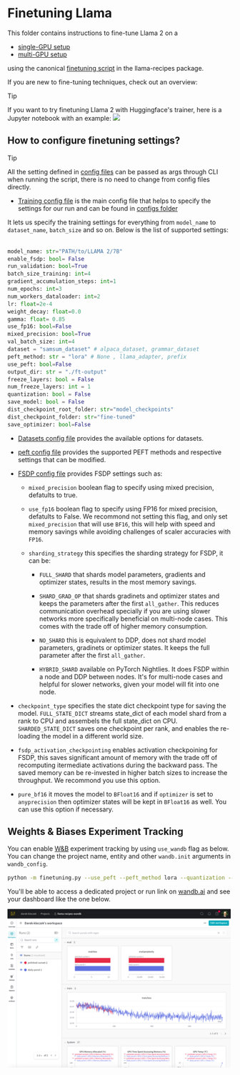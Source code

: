 # Finetuning Llama

This folder contains instructions to fine-tune Llama 2 on a 
* [single-GPU setup](./singlegpu_finetuning.md)
* [multi-GPU setup](./multigpu_finetuning.md) 

using the canonical [finetuning script](../../src/llama_recipes/finetuning.py) in the llama-recipes package.

If you are new to fine-tuning techniques, check out an overview: [](./LLM_finetuning_overview.md)

> [!TIP]
> If you want to try finetuning Llama 2 with Huggingface's trainer, here is a Jupyter notebook with an example: ![](./huggingface_trainer/peft_finetuning.ipynb)


## How to configure finetuning settings?

> [!TIP]
> All the setting defined in [config files](../../src/llama_recipes/configs/) can be passed as args through CLI when running the script, there is no need to change from config files directly.


* [Training config file](../../src/llama_recipes/configs/training.py) is the main config file that helps to specify the settings for our run and can be found in [configs folder](../../src/llama_recipes/configs/)

It lets us specify the training settings for everything from `model_name` to `dataset_name`, `batch_size` and so on. Below is the list of supported settings:

```python

model_name: str="PATH/to/LLAMA 2/7B"
enable_fsdp: bool= False
run_validation: bool=True
batch_size_training: int=4
gradient_accumulation_steps: int=1
num_epochs: int=3
num_workers_dataloader: int=2
lr: float=2e-4
weight_decay: float=0.0
gamma: float= 0.85
use_fp16: bool=False
mixed_precision: bool=True
val_batch_size: int=4
dataset = "samsum_dataset" # alpaca_dataset, grammar_dataset
peft_method: str = "lora" # None , llama_adapter, prefix
use_peft: bool=False
output_dir: str = "./ft-output"
freeze_layers: bool = False
num_freeze_layers: int = 1
quantization: bool = False
save_model: bool = False
dist_checkpoint_root_folder: str="model_checkpoints"
dist_checkpoint_folder: str="fine-tuned"
save_optimizer: bool=False

```

* [Datasets config file](../../src/llama_recipes/configs/datasets.py) provides the available options for datasets.

* [peft config file](../../src/llama_recipes/configs/peft.py) provides the supported PEFT methods and respective settings that can be modified.

* [FSDP config file](../../src/llama_recipes/configs/fsdp.py) provides FSDP settings such as:

    * `mixed_precision` boolean flag to specify using mixed precision, defatults to true.

    * `use_fp16` boolean flag to specify using FP16 for mixed precision, defatults to False. We recommond not setting this flag, and only set `mixed_precision` that will use `BF16`, this will help with speed and memory savings while avoiding challenges of scaler accuracies with `FP16`.

    *  `sharding_strategy` this specifies the sharding strategy for FSDP, it can be:
        * `FULL_SHARD` that shards model parameters, gradients and optimizer states, results in the most memory savings.

        * `SHARD_GRAD_OP` that shards gradinets and optimizer states and keeps the parameters after the first `all_gather`. This reduces communication overhead specially if you are using slower networks more specifically beneficial on multi-node cases. This comes with the trade off of higher memory consumption.

        * `NO_SHARD` this is equivalent to DDP, does not shard model parameters, gradinets or optimizer states. It keeps the full parameter after the first `all_gather`.

        * `HYBRID_SHARD` available on PyTorch Nightlies. It does FSDP within a node and DDP between nodes. It's for multi-node cases and helpful for slower networks, given your model will fit into one node.

* `checkpoint_type` specifies the state dict checkpoint type for saving the model. `FULL_STATE_DICT` streams state_dict of each model shard from a rank to CPU and assembels the full state_dict on CPU. `SHARDED_STATE_DICT` saves one checkpoint per rank, and enables the re-loading the model in a different world size.

* `fsdp_activation_checkpointing` enables activation checkpoining for FSDP, this saves significant amount of memory with the trade off of recomputing itermediate activations during the backward pass. The saved memory can be re-invested in higher batch sizes to increase the throughput. We recommond you use this option.

* `pure_bf16` it moves the  model to `BFloat16` and if `optimizer` is set to `anyprecision` then optimizer states will be kept in `BFloat16` as well. You can use this option if necessary.


## Weights & Biases Experiment Tracking

You can enable [W&B](https://wandb.ai/) experiment tracking by using `use_wandb` flag as below. You can change the project name, entity and other `wandb.init` arguments in `wandb_config`.

```bash
python -m finetuning.py --use_peft --peft_method lora --quantization --model_name /patht_of_model_folder/7B --output_dir Path/to/save/PEFT/model --use_wandb
```
You'll be able to access a dedicated project or run link on [wandb.ai](https://wandb.ai) and see your dashboard like the one below. 
<div style="display: flex;">
    <img src="../../docs/images/wandb_screenshot.png" alt="wandb screenshot" width="500" />
</div>

